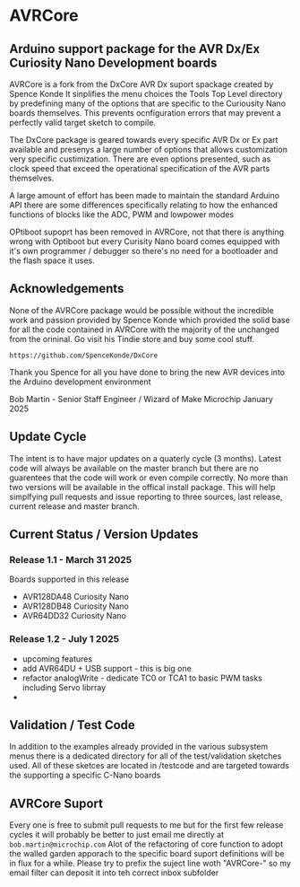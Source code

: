 # AVRCore
## Arduino support package for the AVR Dx/Ex Curiosity Nano Development boards
AVRCore is a fork from the DxCore AVR Dx suport spackage created by Spence Konde
It sinplifies the menu choices the Tools Top Level directory by predefining many of the options that are
specific to the Curiousity Nano boards themselves. This prevents ocnfiguration errors that may prevent a perfectly valid target sketch to compile.

The DxCore package is geared towards every specific AVR Dx or Ex part available  and presenys a large number of options  that allows customization very specific custimization.  There are even options presented, such as clock speed that exceed the operational specification of the AVR parts themselves.

A large amount of effort has been made to maintain the standard Arduino API there are some differences specifically relating to how the  enhanced functions of blocks like the ADC, PWM and lowpower modes

OPtiboot supoprt has been removed in AVRCore, not that there is anything wrong with Optiboot but every Curisity Nano board comes equipped with it's own programmer / debugger so there's no need for a bootloader and the flash space it uses.


## Acknowledgements 
None of the AVRCore package would be possible without the incredible work and passion provided by Spence Konde which provided the solid base for all the code contained in AVRCore with the majority of the unchanged from the orininal. Go visit his Tindie store and buy some cool stuff.

`https://github.com/SpenceKonde/DxCore`

Thank you Spence for all you have done to bring the new AVR devices into the Arduino development environment

Bob Martin  - Senior Staff Engineer / Wizard of Make
Microchip
January 2025

## Update Cycle
The intent is to have major updates on a quaterly cycle (3 months).  Latest code will always be available on the master branch but there are no guarentees that the code will work or even compile correctly.
No more than two versions will be available in the offical install package.  This will help simplfying pull requests and issue reporting to three sources, last release, current release and master branch.


## Current Status / Version Updates

### Release 1.1 - March 31 2025

Boards supported in this release
* AVR128DA48 Curiosity Nano
* AVR128DB48 Curiosity Nano
* AVR64DD32 Curiosity Nano


### Release 1.2 - July 1 2025

* upcoming features
* add AVR64DU + USB support - this is big one
* refactor analogWrite - dedicate TC0 or TCA1 to basic PWM tasks including Servo librray
* 


## Validation / Test Code
In addition to the examples already provided in the various subsystem menus there is a dedicated directory for all of the test/validation sketches used.
All of these sketces are located in  /testcode and are targeted towards the supporting a specific C-Nano boards 

## AVRCore Suport
Every one is free to submit pull requests to me but for the first few release cycles it will probably be better to just email me directly at 
`bob.martin@microchip.com`
Alot of the refactoring of core function to adopt the walled garden apporach to the specific board suport definitions will be in flux for a while.  Please try to prefix the suject line woth "AVRCore-" so my email filter can deposit it into teh correct inbox subfolder
 



